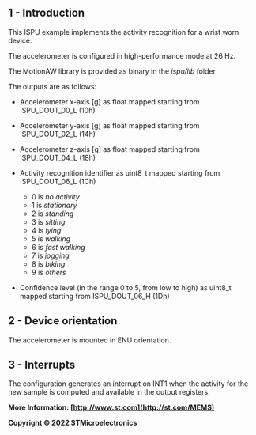 ## 1 - Introduction

This ISPU example implements the activity recognition for a wrist worn device.

The accelerometer is configured in high-performance mode at 26 Hz.

The MotionAW library is provided as binary in the *ispu/lib* folder.

The outputs are as follows:

* Accelerometer x-axis [g] as float mapped starting from ISPU_DOUT_00_L (10h)
* Accelerometer y-axis [g] as float mapped starting from ISPU_DOUT_02_L (14h)
* Accelerometer z-axis [g] as float mapped starting from ISPU_DOUT_04_L (18h)
* Activity recognition identifier as uint8_t mapped starting from ISPU_DOUT_06_L (1Ch)
  * 0 is *no activity*
  * 1 is *stationary*
  * 2 is *standing*
  * 3 is *sitting*
  * 4 is *lying*
  * 5 is *walking*
  * 6 is *fast walking*
  * 7 is *jogging*
  * 8 is *biking*
  * 9 is *others*

* Confidence level (in the range 0 to 5, from low to high) as uint8_t mapped starting from ISPU_DOUT_06_H (1Dh)


## 2 - Device orientation

The accelerometer is mounted in ENU orientation.

## 3 - Interrupts

The configuration generates an interrupt on INT1 when the activity for the new sample is computed and available in the output registers.

**More Information: [http://www.st.com](http://st.com/MEMS)**

**Copyright © 2022 STMicroelectronics**
